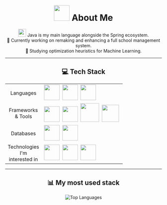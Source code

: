 <div align="center">
    <h1><img src="https://cdn.jsdelivr.net/gh/devicons/devicon/icons/linux/linux-original.svg" height="50"/> About Me</h1>
    <p>
        <img src="https://cdn.jsdelivr.net/gh/devicons/devicon/icons/java/java-original.svg" height="25"/> Java is my main language alongside the Spring ecosystem.
        <br>🔭 Currently working on remaking and enhancing a full school management system.
        <br>🌱 Studying optimization heuristics for Machine Learning.
    </p>
</div>

---

<div align="center">
    <h2>💻 Tech Stack</h2>
    <table>
        <tr>
            <td align="center" width="100">Languages</td>
            <td>
                <img src="https://cdn.jsdelivr.net/gh/devicons/devicon/icons/kotlin/kotlin-original.svg" height="50" />&nbsp;
                <img src="https://cdn.jsdelivr.net/gh/devicons/devicon/icons/python/python-original.svg" height="50" />&nbsp;
                <img src="https://cdn.jsdelivr.net/gh/devicons/devicon/icons/java/java-original.svg" height="50" />
            </td>
        </tr>
        <tr>
            <td align="center" width="100">Frameworks & Tools</td>
            <td>
                <img src="https://cdn.jsdelivr.net/gh/devicons/devicon/icons/spring/spring-original.svg" height="50" />&nbsp;
                <img src="https://cdn.jsdelivr.net/gh/devicons/devicon/icons/svelte/svelte-original.svg" height="50" />&nbsp;
                <img src="https://cdn.jsdelivr.net/gh/devicons/devicon/icons/docker/docker-original-wordmark.svg" height="60" />&nbsp;
                <img src="https://cdn.jsdelivr.net/gh/devicons/devicon@latest/icons/archlinux/archlinux-original.svg" height="55"/>&nbsp;
            </td>
        </tr>
        <tr>
            <td align="center" width="100">Databases</td>
            <td>
                <img src="https://cdn.jsdelivr.net/gh/devicons/devicon/icons/postgresql/postgresql-original.svg" height="50" />&nbsp;
                <img src="https://cdn.jsdelivr.net/gh/devicons/devicon/icons/redis/redis-original.svg" height="50"/>
            </td>
        </tr>
        <tr>
            <td align="center" width="100">Technologies I'm interested in</td>
            <td>
                <img src="https://cdn.jsdelivr.net/gh/devicons/devicon/icons/pytorch/pytorch-original.svg" height="50"/>&nbsp;
                <img src="https://cdn.jsdelivr.net/gh/devicons/devicon/icons/go/go-original.svg" height="50"/>&nbsp;
                <img src="https://cdn.jsdelivr.net/gh/devicons/devicon/icons/amazonwebservices/amazonwebservices-original-wordmark.svg" height="50"/>&nbsp;
            </td>
        </tr>
    </table>
</div>

---

<div align="center">
    <h2>📊 My most used stack</h2>
    <img src="https://github-readme-stats.vercel.app/api/top-langs/?username=DanteDeLordran&theme=tokyonight&hide_border=false&include_all_commits=false&count_private=false&layout=donut-vertical" alt="Top Languages"/>
</div>

